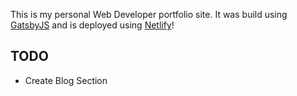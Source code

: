 This is my personal Web Developer portfolio site. It was build using [GatsbyJS](https://gatsbyjs.org) and is deployed using [Netlify](https://netlify.com)!

## TODO

- Create Blog Section
